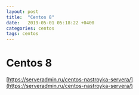 ```yaml
---
layout: post
title:  "Сentos 8"
date:   2019-05-01 05:18:22 +0400
categories: centos
tags: centos
---
```


# Сentos 8
[https://serveradmin.ru/centos-nastroyka-servera/](https://serveradmin.ru/centos-nastroyka-servera/)
